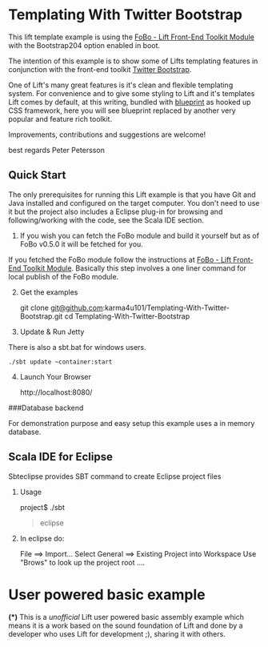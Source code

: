 Templating With Twitter Bootstrap
=================================
 
This lift template example is using the [FoBo - Lift Front-End Toolkit Module](https://github.com/karma4u101/FoBo) with 
the Bootstrap204 option enabled in boot.

The intention of this example is to show some of Lifts templating features in conjunction with the front-end toolkit 
[Twitter Bootstrap](http://twitter.github.com/bootstrap/). 
  
One of Lift's many great features is it's clean and flexible templating system. For convenience and to give some styling 
to Lift and it's templates Lift comes by default, at this writing, bundled with [blueprint](http://blueprintcss.org/) as hooked 
up CSS framework, here you will see blueprint replaced by another very popular and feature rich toolkit. 

Improvements, contributions and suggestions are welcome!

best regards Peter Petersson 

Quick Start
-----------
The only prerequisites for running this Lift example is that you have Git and Java installed and configured on the target computer.
You don't need to use it but the project also includes a Eclipse plug-in for browsing and following/working with the code, see the Scala IDE section.   

1) If you wish you can fetch the FoBo module and build it yourself but as of FoBo v0.5.0 it will be fetched for you.  

If you fetched the FoBo module follow the instructions at [FoBo - Lift Front-End Toolkit Module](https://github.com/karma4u101/FoBo). Basically this step involves a one liner command for local publish of the FoBo module.  

2) Get the examples

	git clone git@github.com:karma4u101/Templating-With-Twitter-Bootstrap.git
	cd Templating-With-Twitter-Bootstrap

3) Update & Run Jetty

There is also a sbt.bat for windows users.

	./sbt update ~container:start

4) Launch Your Browser
	
	http://localhost:8080/

###Database backend

For demonstration purpose and easy setup this example uses a in memory database. 

Scala IDE for Eclipse
---------------------
Sbteclipse provides SBT command to create Eclipse project files

1) Usage

	project$ ./sbt
	> eclipse 

2) In eclipse do: 

	File ==> Import...
	Select General ==> Existing Project into Workspace 
	Use "Brows" to look up the project root ....

User powered basic example 
==========================
**(*)** This is a _unofficial_ Lift user powered basic assembly example which means it is a work based on the 
sound foundation of Lift and done by a developer who uses Lift for development ;), sharing it with others.
